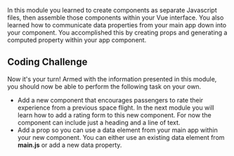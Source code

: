 In this module you learned to create components as separate Javascript files, then assemble those components within your Vue interface. You also learned how to communicate data properties from your main app down into your component. You accomplished this by creating props and generating a computed property within your app component.

## Coding Challenge

Now it's your turn! Armed with the information presented in this module, you should now be able to perform the following task on your own.

- Add a new component that encourages passengers to rate their experience from a previous space flight. In the next module you will learn how to add a rating form to this new component. For now the component can include just a heading and a line of text.
- Add a prop so you can use a data element from your main app within your new component. You can either use an existing data element from **main.js** or add a new data property.